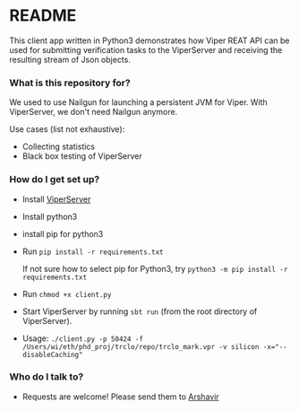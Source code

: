 # README #

This client app written in Python3 demonstrates how Viper REAT API can be used for submitting verification tasks to the ViperServer and receiving the resulting stream of Json objects. 

### What is this repository for? ###

We used to use Nailgun for launching a persistent JVM for Viper. With ViperServer, we don't need Nailgun anymore. 

Use cases (list not exhaustive): 

* Collecting statistics 
* Black box testing of ViperServer

### How do I get set up? ###

* Install [ViperServer](https://bitbucket.org/viperproject/viperserver)
* Install python3
* install pip for python3
* Run ```pip install -r requirements.txt```

    If not sure how to select pip for Python3, try ```python3 -m pip install -r requirements.txt```
    
* Run ```chmod +x client.py```
* Start ViperServer by running ```sbt run``` (from the root directory of ViperServer). 
* Usage: ```./client.py -p 50424 -f /Users/wi/eth/phd_proj/trclo/repo/trclo_mark.vpr -v silicon -x="--disableCaching"```

### Who do I talk to? ###

* Requests are welcome! Please send them to [Arshavir](mailto:ter-gabrielyan@inf.ethz.ch)